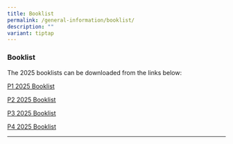 ```yaml
---
title: Booklist
permalink: /general-information/booklist/
description: ""
variant: tiptap
---
```

<h3>Booklist</h3>
<p>The 2025 booklists can be downloaded from the links below:</p>
<p><a href="/files/PRIMARY_1_BOOKLIST_2025.pdf" rel="noopener nofollow" target="_blank">P1 2025 Booklist</a>
</p>
<p><a href="/files/PRIMARY_2_BOOKLIST_2025.pdf" rel="noopener nofollow" target="_blank">P2 2025 Booklist</a>
</p>
<p><a href="/files/PRIMARY_3_BOOKLIST_2025.pdf" rel="noopener nofollow" target="_blank">P3 2025 Booklist</a>
</p>
<p><a href="/files/PRIMARY_4_BOOKLIST_2025.pdf" rel="noopener nofollow" target="_blank">P4 2025 Booklist</a>
</p>
<p></p>
<p></p>
<hr>
<p></p>
